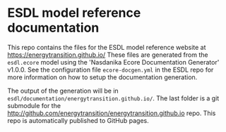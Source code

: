 # ESDL model reference documentation
This repo contains the files for the ESDL model reference website at https://energytransition.github.io/
These files are generated from the ```esdl.ecore``` model using the 'Nasdanika Ecore Documentation Generator' v1.0.0. 
See the configuration file ```ecore-docgen.yml``` in the ESDL repo for more information on how to setup the documentation generation.

The output of the generation will be in ```esdl/documentation/energytransition.github.io/```. The last folder is a git submodule for the http://github.com/energytransition/energytransition.github.io repo. This repo is automatically published to GitHub pages.


